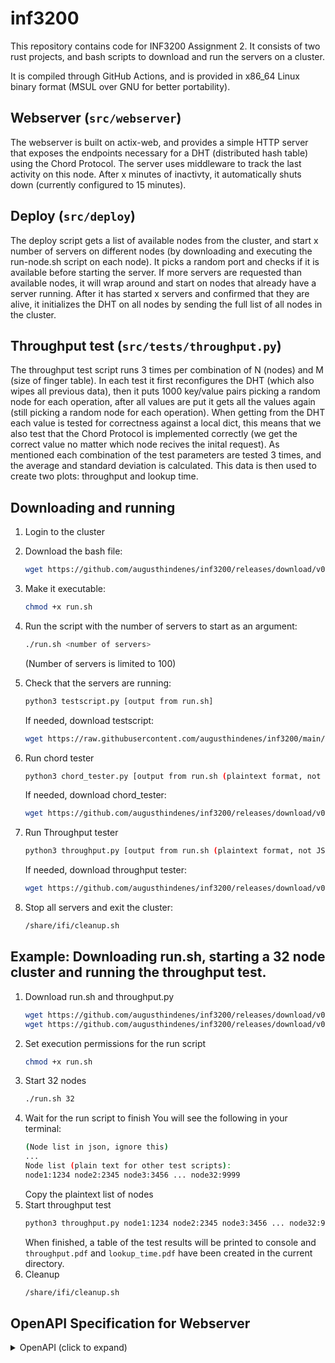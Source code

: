 # inf3200

This repository contains code for INF3200 Assignment 2. It consists of two rust projects, and bash scripts to download and run the servers on a cluster. 

It is compiled through GitHub Actions, and is provided in x86_64 Linux binary format (MSUL over GNU for better portability).

## Webserver (``src/webserver``)

The webserver is built on actix-web, and provides a simple HTTP server that exposes the endpoints necessary for a DHT (distributed hash table) using the Chord Protocol.
The server uses middleware to track the last activity on this node. After x minutes of inactivty, it automatically shuts down (currently configured to 15 minutes).

## Deploy (``src/deploy``)

The deploy script gets a list of available nodes from the cluster, and start x number of servers on different nodes (by downloading and executing the run-node.sh script on each node). It picks a random port and checks if it is available before starting the server. If more servers are requested than available nodes, it will wrap around and start on nodes that already have a server running. After it has started x servers and confirmed that they are alive, it initializes the DHT on all nodes by sending the full list of all nodes in the cluster.

## Throughput test (``src/tests/throughput.py``)

The throughput test script runs 3 times per combination of N (nodes) and M (size of finger table). In each test it first reconfigures the DHT (which also wipes all previous data), then it puts 1000 key/value pairs picking a random node for each operation, after all values are put it gets all the values again (still picking a random node for each operation). When getting from the DHT each value is tested for correctness against a local dict, this means that we also test that the Chord Protocol is implemented correctly (we get the correct value no matter which node recives the inital request). As mentioned each combination of the test parameters are tested 3 times, and the average and standard deviation is calculated. This data is then used to create two plots: throughput and lookup time.

## Downloading and running
1. Login to the cluster
2. Download the bash file:
   ```bash
   wget https://github.com/augusthindenes/inf3200/releases/download/v0.2.11/run.sh
   ```
3. Make it executable:
   ```bash
   chmod +x run.sh
   ```
4. Run the script with the number of servers to start as an argument:
   ```bash
   ./run.sh <number of servers>
   ```
   (Number of servers is limited to 100)
5. Check that the servers are running:
   ```bash
   python3 testscript.py [output from run.sh]
   ```
   
   If needed, download testscript:
   ```bash
   wget https://raw.githubusercontent.com/augusthindenes/inf3200/main/precode/testscript.py
   ```
6. Run chord tester
   ```bash
   python3 chord_tester.py [output from run.sh (plaintext format, not JSON)]
   ```

   If needed, download chord_tester:
   ```bash
   wget https://github.com/augusthindenes/inf3200/releases/download/v0.2.11/chord-tester.py
   ```
7. Run Throughput tester
   ```bash
   python3 throughput.py [output from run.sh (plaintext format, not JSON)]
   ```

   If needed, download throughput tester:
   ```bash
   wget https://github.com/augusthindenes/inf3200/releases/download/v0.2.11/throughput.py
   ```
8. Stop all servers and exit the cluster:
   ```bash
   /share/ifi/cleanup.sh
   ```

## Example: Downloading run.sh, starting a 32 node cluster and running the throughput test.

1. Download run.sh and throughput.py
   ```bash
   wget https://github.com/augusthindenes/inf3200/releases/download/v0.2.11/run.sh
   wget https://github.com/augusthindenes/inf3200/releases/download/v0.2.11/throughput.py
   ```
2. Set execution permissions for the run script
   ```bash
   chmod +x run.sh
   ```
3. Start 32 nodes
   ```bash
   ./run.sh 32
   ```
4. Wait for the run script to finish
   You will see the following in your terminal:
   ```bash
   (Node list in json, ignore this)
   ...
   Node list (plain text for other test scripts):
   node1:1234 node2:2345 node3:3456 ... node32:9999
   ```
   Copy the plaintext list of nodes
5. Start throughput test
   ```bash
   python3 throughput.py node1:1234 node2:2345 node3:3456 ... node32:9999
   ```
   When finished, a table of the test results will be printed to console and ``throughput.pdf`` and ``lookup_time.pdf`` have been created in the current directory.
6. Cleanup
   ```bash
   /share/ifi/cleanup.sh
   ```

## OpenAPI Specification for Webserver

<details>
<summary>OpenAPI (click to expand)</summary>

```yaml
openapi: 3.0.3
info:
  title: Chord DHT Node API
  version: 1.0.0
  description: |
    HTTP API for a single node in a Chord-based distributed hash table (Actix-web).
servers:
  - url: http://{host}:{port}
    variables:
      host:
        default: localhost
      port:
        default: "8080"
paths:
  /helloworld:
    get:
      tags: [Health]
      summary: Return node bind address
      description: Returns the hostname and port this node is running on in the format "host:port".
      responses:
        '200':
          description: OK
          content:
            text/plain:
              schema:
                type: string
                example: "localhost:8080"

  /storage/{key}:
    get:
      tags: [Storage]
      summary: Get a value
      description: |
        Retrieves the value for **key**. If the current node isn’t responsible for the key, the request may be forwarded through the Chord ring.
      parameters:
        - $ref: '#/components/parameters/KeyPath'
        - $ref: '#/components/parameters/HopCountHeader'
      responses:
        '200':
          description: Value found
          content:
            text/plain:
              schema:
                type: string
        '404':
          description: Key not found
          content:
            text/plain:
              schema:
                type: string
                example: "Key not found"
        '502':
          description: Error forwarding request to the responsible node
          content:
            text/plain:
              schema:
                type: string
                example: "Error forwarding request"
        '503':
          description: Distributed Hashtable not initialized
          content:
            text/plain:
              schema:
                type: string
                example: "Distributed Hashtable not initialized"
    put:
      tags: [Storage]
      summary: Put a value
      description: |
        Stores a UTF-8 string **value** under **key**. If the current node isn’t responsible for the key, the request may be forwarded.
      parameters:
        - $ref: '#/components/parameters/KeyPath'
        - $ref: '#/components/parameters/HopCountHeader'
      requestBody:
        required: true
        content:
          text/plain:
            schema:
              type: string
            examples:
              example1:
                value: "some value"
      responses:
        '200':
          description: Stored
          content:
            text/plain:
              schema:
                type: string
                example: "Value stored"
        '400':
          description: Value must be valid UTF-8
          content:
            text/plain:
              schema:
                type: string
                example: "Value must be valid UTF-8"
        '502':
          description: Error forwarding request to the responsible node
          content:
            text/plain:
              schema:
                type: string
                example: "Error forwarding request"
        '503':
          description: Distributed Hashtable not initialized
          content:
            text/plain:
              schema:
                type: string
                example: "Distributed Hashtable not initialized"

  /network:
    get:
      tags: [Network]
      summary: Get known nodes
      description: Returns the list of nodes known to this node.
      responses:
        '200':
          description: OK
          content:
            application/json:
              schema:
                $ref: '#/components/schemas/KnownNodesResponse'
        '503':
          description: Distributed Hashtable not initialized
          content:
            text/plain:
              schema:
                type: string
                example: "Distributed Hashtable not initialized"

  /storage-init:
    post:
      tags: [Admin]
      summary: Initialize this node
      description: |
        Initializes the node and joins/creates the ring. The **nodes** list **must include this node** (`host:port`).
      requestBody:
        required: true
        content:
          application/json:
            schema:
              $ref: '#/components/schemas/InitReq'
            examples:
              example1:
                value:
                  nodes: ["localhost:8080", "peer1:8080", "peer2:8080"]
      responses:
        '200':
          description: Node initialized
          content:
            text/plain:
              schema:
                type: string
                example: "Node initialized"
        '400':
          description: |
            Bad request — either the node is already initialized or the initialization list didn’t include this node.
          content:
            text/plain:
              schema:
                type: string
                examples:
                  alreadyInitialized:
                    value: "Node already initialized"
                  missingSelf:
                    value: "Initialization list must include this node"

  /reconfigure:
    post:
      tags: [Admin]
      summary: Reconfigure the ring membership/parameters
      description: |
        Reinitializes the node with a new node list and optional parameters. The **nodes** list **must include this node**.
        Storage is reset in this implementation (data redistribution is not performed).
      requestBody:
        required: true
        content:
          application/json:
            schema:
              $ref: '#/components/schemas/ReconfigReq'
            examples:
              example1:
                value:
                  nodes: ["localhost:8080", "peer1:8080"]
                  max_nodes: 64
                  finger_table_size: 32
      responses:
        '200':
          description: Node reconfigured
          content:
            text/plain:
              schema:
                type: string
                example: "Node reconfigured"
        '400':
          description: Reconfiguration list must include this node
          content:
            text/plain:
              schema:
                type: string
                example: "Reconfiguration list must include this node"
        '503':
          description: Distributed Hashtable not initialized
          content:
            text/plain:
              schema:
                type: string
                example: "Distributed Hashtable not initialized"

components:
  parameters:
    KeyPath:
      name: key
      in: path
      required: true
      description: Key to read/write
      schema:
        type: string
    HopCountHeader:
      name: X-Chord-Hop-Count
      in: header
      required: false
      description: Number of hops already taken when forwarding through the ring (used internally).
      schema:
        type: integer
        minimum: 0
        example: 0

  schemas:
    NodeAddr:
      type: object
      properties:
        host:
          type: string
          example: "localhost"
        port:
          type: integer
          format: int32
          example: 8080
      required: [host, port]

    KnownNodesResponse:
      type: array
      items:
        $ref: '#/components/schemas/NodeAddr'

    InitReq:
      type: object
      properties:
        nodes:
          type: array
          description: List of nodes in "host:port" form. **Must include this node.**
          items:
            type: string
            example: "localhost:8080"
      required: [nodes]

    ReconfigReq:
      type: object
      properties:
        nodes:
          type: array
          description: List of nodes in "host:port" form. **Must include this node.**
          items:
            type: string
            example: "localhost:8080"
        max_nodes:
          type: integer
          minimum: 1
          description: Optional maximum number of nodes to keep.
          example: 64
        finger_table_size:
          type: integer
          minimum: 1
          description: Optional finger table size.
          example: 32
      required: [nodes]
tags:
  - name: Health
  - name: Storage
  - name: Network
  - name: Admin
```
</details>

